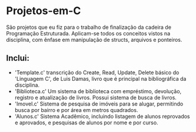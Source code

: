# Projetos-em-C
São projetos que eu fiz para o trabalho de finalização da cadeira de Programação Estruturada. Aplicam-se todos os conceitos vistos na disciplina, com ênfase em manipulação de structs, arquivos e ponteiros.

## Inclui:
- 'Template.c' transcrição do Create, Read, Update, Delete básico do 'Linguagem C', de Luis Damas, livro que é principal na bibliográfica da disciplina.
- 'Biblioteca.c' Um sistema de biblioteca com empréstimo, devolução, registro e atualização de livros. Possui sistema de busca de livros.
- 'Imovel.c' Sistema de pesquisa de imóveis para se alugar, permitindo busca por bairro e por área em metros quadrados.
- 'Alunos.c' Sistema Acadêmico, incluindo listagem de alunos reprovados e aprovados, e pesquisas de alunos por nome e por curso.


